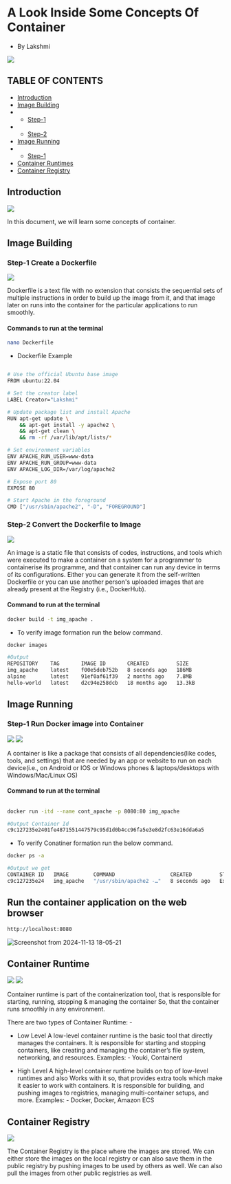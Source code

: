 # A Look Inside Some Concepts Of Container 
- By Lakshmi

<img src ="https://miro.medium.com/v2/resize:fit:720/format:webp/0*odPqaXggmqAIR3kS">


## TABLE OF CONTENTS

- [Introduction](#introduction)
- [Image Building](#image-building)
- - [Step-1](#step-1-create-a-dockerfile)
- - [Step-2](#step-2-convert-the-dockerfile-to-image)
- [Image Running](#image-running)
- - [Step-1](#step-1-run-docker-image-into-container)
- [Container Runtimes](#container-runtime)
- [Container Registry](#container-registry)
  


## Introduction

<img src ="https://enterprisersproject.com/sites/default/files/styles/large/public/images/CIO%20Containers%20Ecosystem.png?itok=oSrmsEqL">

In this document, we will learn some concepts of container.


## Image Building

### Step-1 Create a Dockerfile

<img src = "https://miro.medium.com/v2/resize:fit:600/format:webp/0*nX1z5vaygpdwyukK.jpeg">

Dockerfile is a text file with no extension that consists the sequential sets of multiple instructions in order to build up the image from it, and that image later on runs into the container for the particular applications to run smoothly.

#### Commands to run at the terminal
```bash
nano Dockerfile
```
- Dockerfile Example

```bash

# Use the official Ubuntu base image
FROM ubuntu:22.04

# Set the creator label
LABEL Creator="Lakshmi"

# Update package list and install Apache
RUN apt-get update \
    && apt-get install -y apache2 \
    && apt-get clean \
    && rm -rf /var/lib/apt/lists/*

# Set environment variables
ENV APACHE_RUN_USER=www-data
ENV APACHE_RUN_GROUP=www-data
ENV APACHE_LOG_DIR=/var/log/apache2

# Expose port 80
EXPOSE 80

# Start Apache in the foreground
CMD ["/usr/sbin/apache2", "-D", "FOREGROUND"]

```


### Step-2 Convert the Dockerfile to Image

<img src ="https://i.sstatic.net/jc2IW.jpg">

An image is a static file that consists of codes, instructions, and tools which were executed to make a container on a system for a programmer to containerise its programme, and that container can run any device in terms of its configurations. Either you can generate it from the self-written Dockerfile or you can use another person's uploaded images that are already present at the Registry (i.e., DockerHub).

#### Command to run at the terminal
```bash
docker build -t img_apache .
```
- To verify image formation run the below command.

```bash
docker images 

#Output
REPOSITORY    TAG       IMAGE ID       CREATED         SIZE
img_apache    latest    f00e5deb752b   8 seconds ago   186MB
alpine        latest    91ef0af61f39   2 months ago    7.8MB
hello-world   latest    d2c94e258dcb   18 months ago   13.3kB

```

## Image Running

### Step-1 Run Docker image into Container 

<img src ="https://geekflare.com/cdn-cgi/image/width=697,height=270,fit=crop,quality=90,format=auto,onerror=redirect,metadata=none/wp-content/uploads/2019/07/dockerfile-697x270.png">

<img src ="https://blog.stephane-robert.info/_astro/conteneurs-docker.B7C9bP3q_2j5j5z.webp">

A container is like a package that consists of all dependencies(like codes, tools, and settings) that are needed by an app or website to run on each device(i.e., on Android or IOS or Windows phones & laptops/desktops with Windows/Mac/Linux OS)

#### Command to run at the terminal
```bash

docker run -itd --name cont_apache -p 8080:80 img_apache

#Output Container Id
c9c127235e2401fe4871551447579c95d1d0b4cc96fa5e3e8d2fc63e16dda6a5

```
- To verify Conatiner formation run the below command.

```bash
docker ps -a

#Output we get
CONTAINER ID   IMAGE        COMMAND                  CREATED         STATUS                     PORTS     NAMES
c9c127235e24   img_apache   "/usr/sbin/apache2 -…"   8 seconds ago   Exited (1) 8 seconds ago             cont_apache

```

## Run the container application on the web browser

```bash
http://localhost:8080
```

![Screenshot from 2024-11-13 18-05-21](https://github.com/user-attachments/assets/336c43c4-8ca3-447d-8bf6-aa98691b26e8)


## Container Runtime

<img src ="https://panzhongxian.cn/images/demystifying-containers-part-ii-container-runtimes/cncf-landscape-container-runtime.png">

<img src ="https://www.ianlewis.org/assets/images/771/runtime-architecture.png">

Container runtime is part of the containerization tool, that is responsible for starting, running, stopping & managing the container So, that the container runs smoothly in any environment. 

There are two types of Container Runtime: -
- Low Level
A low-level container runtime is the basic tool that directly manages the containers. It is responsible for starting and stopping containers, like creating and managing the container’s file system, networking, and resources. Examples: - Youki, Containerd

- High Level
A high-level container runtime builds on top of low-level runtimes and also Works with it so, that provides extra tools which make it easier to work with containers. It is responsible for building, and pushing images to registries, managing multi-container setups, and more. Examples: - Docker, Docker, Amazon ECS


## Container Registry

<img src ="https://learn.microsoft.com/en-us/dotnet/architecture/microservices/container-docker-introduction/media/docker-containers-images-registries/taxonomy-of-docker-terms-and-concepts.png">

The Container Registry is the place where the images are stored. We can either store the images on the local registry or can also save them in the public registry by pushing images to be used by others as well. We can also pull the images from other public registries as well.
